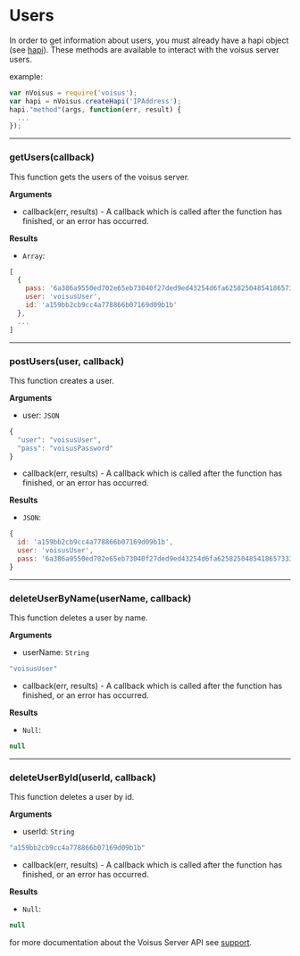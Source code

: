 # Users

In order to get information about users, you must already have a hapi object (see [hapi][docs_hapi]). These methods are available to interact with the voisus server users.

example:

```javascript
var nVoisus = require('voisus');
var hapi = nVoisus.createHapi('IPAddress');
hapi."method"(args, function(err, result) {
  ...
});
```

---------------------------------------

### getUsers(callback)

This function gets the users of the voisus server.

__Arguments__

* callback(err, results) - A callback which is called after the function has finished, or an error has occurred.

__Results__

* `Array`:

```javascript
[
  {
    pass: '6a386a9550ed702e65eb73040f27ded9ed43254d6fa6258250485418657333878ca399e724567f58bdda6fcc195d011f565aa8dfe22c67ddaea6b56cddede7ec',
    user: 'voisusUser',
    id: 'a159bb2cb9cc4a778866b07169d09b1b'
  },
  ...
]
```

---------------------------------------

### postUsers(user, callback)

This function creates a user.

__Arguments__

* user: `JSON`

```javascript
{
  "user": "voisusUser",
  "pass": "voisusPassword"
}
```

* callback(err, results) - A callback which is called after the function has finished, or an error has occurred.

__Results__

* `JSON`:

```javascript
{
  id: 'a159bb2cb9cc4a778866b07169d09b1b',
  user: 'voisusUser',
  pass: '6a386a9550ed702e65eb73040f27ded9ed43254d6fa6258250485418657333878ca399e724567f58bdda6fcc195d011f565aa8dfe22c67ddaea6b56cddede7ec'
}
```

---------------------------------------

### deleteUserByName(userName, callback)

This function deletes a user by name.

__Arguments__

* userName: `String`

```javascript
"voisusUser"
```

* callback(err, results) - A callback which is called after the function has finished, or an error has occurred.

__Results__

* `Null`:

```javascript
null
```

---------------------------------------

### deleteUserById(userId, callback)

This function deletes a user by id.

__Arguments__

* userId: `String`

```javascript
"a159bb2cb9cc4a778866b07169d09b1b"
```

* callback(err, results) - A callback which is called after the function has finished, or an error has occurred.

__Results__

* `Null`:

```javascript
null
```

for more documentation about the Voisus Server API see [support].

[support]: http://support.asti-usa.com/voisus/voisus_api.html
[docs_hapi]: https://github.com/astilabs/node-voisus/blob/master/docs/hapi.md
